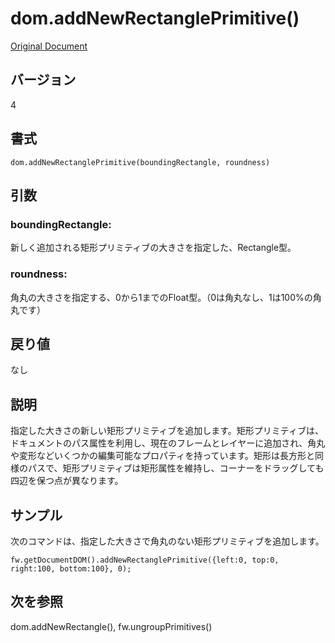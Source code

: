 # dom.addNewRectanglePrimitive()

[Original Document](http://help.adobe.com/en_US/fireworks/cs/extend/WS5b3ccc516d4fbf351e63e3d1183c94856c-7f80.html)

## バージョン

4

## 書式

```
dom.addNewRectanglePrimitive(boundingRectangle, roundness)
```

## 引数

### boundingRectangle:

新しく追加される矩形プリミティブの大きさを指定した、Rectangle型。

### roundness:

角丸の大きさを指定する、0から1までのFloat型。（0は角丸なし、1は100%の角丸です）

## 戻り値

なし

## 説明

指定した大きさの新しい矩形プリミティブを追加します。矩形プリミティブは、ドキュメントのパス属性を利用し、現在のフレームとレイヤーに追加され、角丸や変形などいくつかの編集可能なプロパティを持っています。矩形は長方形と同様のパスで、矩形プリミティブは矩形属性を維持し、コーナーをドラッグしても四辺を保つ点が異なります。

## サンプル

次のコマンドは、指定した大きさで角丸のない矩形プリミティブを追加します。

```
fw.getDocumentDOM().addNewRectanglePrimitive({left:0, top:0, right:100, bottom:100}, 0);
```

## 次を参照

dom.addNewRectangle(), fw.ungroupPrimitives()
